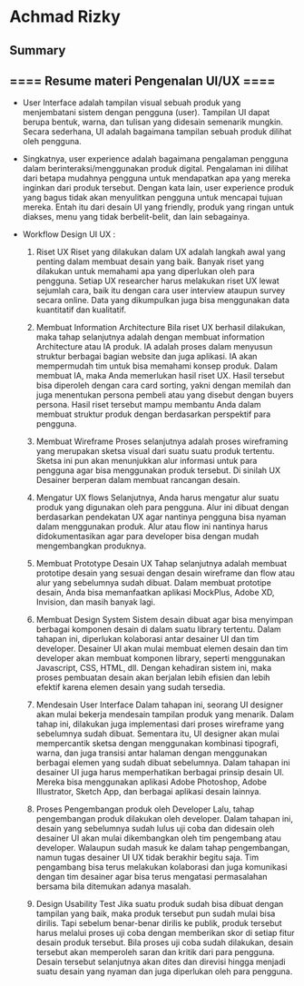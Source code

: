 # Achmad Rizky

## Summary

## ==== Resume materi Pengenalan UI/UX ====

- User Interface adalah tampilan visual sebuah produk yang menjembatani sistem dengan pengguna (user). Tampilan UI dapat berupa bentuk, warna, dan tulisan yang didesain semenarik mungkin. Secara sederhana, UI adalah bagaimana tampilan sebuah produk dilihat oleh pengguna.

- Singkatnya, user experience adalah bagaimana pengalaman pengguna dalam berinteraksi/menggunakan produk digital. Pengalaman ini dilihat dari betapa mudahnya pengguna untuk mendapatkan apa yang mereka inginkan dari produk tersebut. Dengan kata lain, user experience produk yang bagus tidak akan menyulitkan pengguna untuk mencapai tujuan mereka. Entah itu dari desain UI yang friendly, produk yang ringan untuk diakses, menu yang tidak berbelit-belit, dan lain sebagainya.

- Workflow Design UI UX :

  1. Riset UX
     Riset yang dilakukan dalam UX adalah langkah awal yang penting dalam membuat desain yang baik. Banyak riset yang dilakukan untuk memahami apa yang diperlukan oleh para pengguna.
     Setiap UX researcher harus melakukan riset UX lewat sejumlah cara, baik itu dengan cara user interview ataupun survey secara online. Data yang dikumpulkan juga bisa menggunakan data kuantitatif dan kualitatif.

  2. Membuat Information Architecture
     Bila riset UX berhasil dilakukan, maka tahap selanjutnya adalah dengan membuat information Architecture atau IA produk. IA adalah proses dalam menyusun struktur berbagai bagian website dan juga aplikasi. IA akan mempermudah tim untuk bisa memahami konsep produk.
     Dalam membuat IA, maka Anda memerlukan hasil riset UX. Hasil tersebut bisa diperoleh dengan cara card sorting, yakni dengan memilah dan juga menentukan persona pembeli atau yang disebut dengan buyers persona. Hasil riset tersebut mampu membantu Anda dalam membuat struktur produk dengan berdasarkan perspektif para pengguna.
  3. Membuat Wireframe
     Proses selanjutnya adalah proses wireframing yang merupakan sketsa visual dari suatu suatu produk tertentu. Sketsa ini pun akan menunjukkan alur informasi untuk para pengguna agar bisa menggunakan produk tersebut. Di sinilah UX Desainer berperan dalam membuat rancangan desain.
  4. Mengatur UX flows
     Selanjutnya, Anda harus mengatur alur suatu produk yang digunakan oleh para pengguna. Alur ini dibuat dengan berdasarkan pendekatan UX agar nantinya pengguna bisa nyaman dalam menggunakan produk. Alur atau flow ini nantinya harus didokumentasikan agar para developer bisa dengan mudah mengembangkan produknya.
  5. Membuat Prototype Desain UX
     Tahap selanjutnya adalah membuat prototipe desain yang sesuai dengan desain wireframe dan flow atau alur yang sebelumnya sudah dibuat. Dalam membuat prototipe desain, Anda bisa memanfaatkan aplikasi MockPlus, Adobe XD, Invision, dan masih banyak lagi.
  6. Membuat Design System
     Sistem desain dibuat agar bisa menyimpan berbagai komponen desain di dalam suatu library tertentu. Dalam tahapan ini, diperlukan kolaborasi antar desainer UI dan tim developer. Desainer UI akan mulai membuat elemen desain dan tim developer akan membuat komponen library, seperti menggunakan Javascript, CSS, HTML, dll.
     Dengan kehadiran sistem ini, maka proses pembuatan desain akan berjalan lebih efisien dan lebih efektif karena elemen desain yang sudah tersedia.
  7. Mendesain User Interface
     Dalam tahapan ini, seorang UI designer akan mulai bekerja mendesain tampilan produk yang menarik. Dalam tahap ini, dilakukan juga implementasi dari proses wireframe yang sebelumnya sudah dibuat.
     Sementara itu, UI designer akan mulai mempercantik sketsa dengan menggunakan kombinasi tipografi, warna, dan juga transisi antar halaman dengan menggunakan berbagai elemen yang sudah dibuat sebelumnya. Dalam tahapan ini desainer UI juga harus memperhatikan berbagai prinsip desain UI.
     Mereka bisa menggunakan aplikasi Adobe Photoshop, Adobe Illustrator, Sketch App, dan berbagai aplikasi desain lainnya.
  8. Proses Pengembangan produk oleh Developer
     Lalu, tahap pengembangan produk dilakukan oleh developer. Dalam tahapan ini, desain yang sebelumnya sudah lulus uji coba dan didesain oleh desainer UI akan mulai dikembangkan oleh tim pengembang atau developer.
     Walaupun sudah masuk ke dalam tahap pengembangan, namun tugas desainer UI UX tidak berakhir begitu saja. Tim pengambang bisa terus melakukan kolaborasi dan juga komunikasi dengan tim desainer agar bisa terus mengatasi permasalahan bersama bila ditemukan adanya masalah.
  9. Design Usability Test
     Jika suatu produk sudah bisa dibuat dengan tampilan yang baik, maka produk tersebut pun sudah mulai bisa dirilis. Tapi sebelum benar-benar dirilis ke publik, produk tersebut harus melalui proses uji coba dengan memberikan skor di setiap fitur desain produk tersebut.
     Bila proses uji coba sudah dilakukan, desain tersebut akan memperoleh saran dan kritik dari para pengguna. Desain tersebut selanjutnya akan dites dan direvisi hingga menjadi suatu desain yang nyaman dan juga diperlukan oleh para pengguna.
